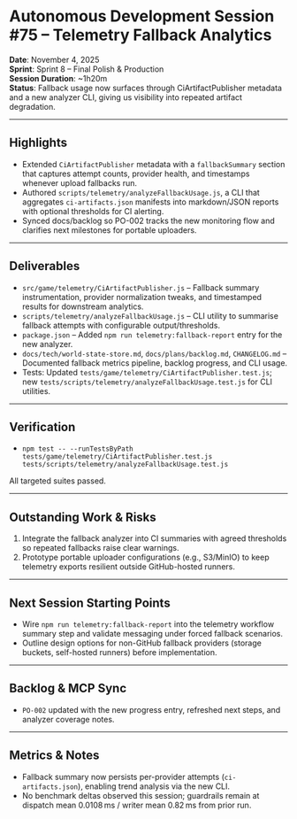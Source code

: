 # Autonomous Development Session #75 – Telemetry Fallback Analytics
**Date**: November 4, 2025  
**Sprint**: Sprint 8 – Final Polish & Production  
**Session Duration**: ~1h20m  
**Status**: Fallback usage now surfaces through CiArtifactPublisher metadata and a new analyzer CLI, giving us visibility into repeated artifact degradation.

---

## Highlights
- Extended `CiArtifactPublisher` metadata with a `fallbackSummary` section that captures attempt counts, provider health, and timestamps whenever upload fallbacks run.
- Authored `scripts/telemetry/analyzeFallbackUsage.js`, a CLI that aggregates `ci-artifacts.json` manifests into markdown/JSON reports with optional thresholds for CI alerting.
- Synced docs/backlog so PO-002 tracks the new monitoring flow and clarifies next milestones for portable uploaders.

---

## Deliverables
- `src/game/telemetry/CiArtifactPublisher.js` – Fallback summary instrumentation, provider normalization tweaks, and timestamped results for downstream analytics.
- `scripts/telemetry/analyzeFallbackUsage.js` – CLI utility to summarise fallback attempts with configurable output/thresholds.
- `package.json` – Added `npm run telemetry:fallback-report` entry for the new analyzer.
- `docs/tech/world-state-store.md`, `docs/plans/backlog.md`, `CHANGELOG.md` – Documented fallback metrics pipeline, backlog progress, and CLI usage.
- Tests: Updated `tests/game/telemetry/CiArtifactPublisher.test.js`; new `tests/scripts/telemetry/analyzeFallbackUsage.test.js` for CLI utilities.

---

## Verification
- `npm test -- --runTestsByPath tests/game/telemetry/CiArtifactPublisher.test.js tests/scripts/telemetry/analyzeFallbackUsage.test.js`

All targeted suites passed.

---

## Outstanding Work & Risks
1. Integrate the fallback analyzer into CI summaries with agreed thresholds so repeated fallbacks raise clear warnings.
2. Prototype portable uploader configurations (e.g., S3/MinIO) to keep telemetry exports resilient outside GitHub-hosted runners.

---

## Next Session Starting Points
- Wire `npm run telemetry:fallback-report` into the telemetry workflow summary step and validate messaging under forced fallback scenarios.
- Outline design options for non-GitHub fallback providers (storage buckets, self-hosted runners) before implementation.

---

## Backlog & MCP Sync
- `PO-002` updated with the new progress entry, refreshed next steps, and analyzer coverage notes.

---

## Metrics & Notes
- Fallback summary now persists per-provider attempts (`ci-artifacts.json`), enabling trend analysis via the new CLI.
- No benchmark deltas observed this session; guardrails remain at dispatch mean 0.0108 ms / writer mean 0.82 ms from prior run.
